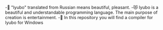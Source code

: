-🧡 "lyubo" translated from Russian means beautiful, pleasant.
-😻 lyubo is a beautiful and understandable programming language. The main purpose of creation is entertainment.
-💞 In this repository you will find a compiler for lyubo for Windows
